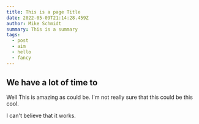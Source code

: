 ```yaml
---
title: This is a page Title
date: 2022-05-09T21:14:28.459Z
author: Mike Schmidt
summary: This is a summary
tags:
  - post
  - aim
  - hello
  - fancy
---
```



## We have a lot of time to

Well This is amazing as could be.  I'm not really sure that this could be this cool. 



I can't believe that it works.